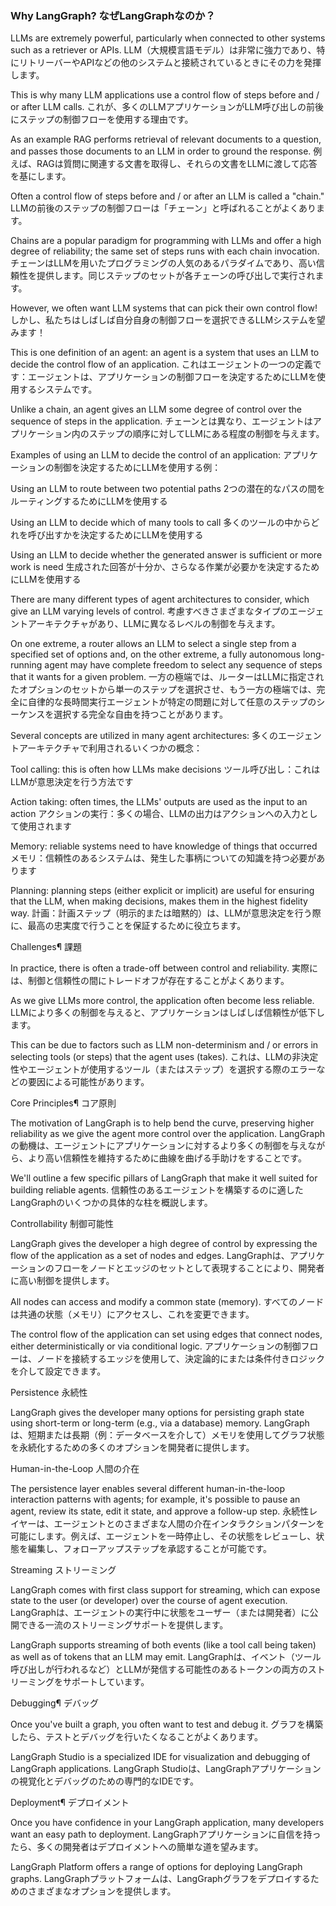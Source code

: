 ### Why LangGraph? なぜLangGraphなのか？

LLMs are extremely powerful, particularly when connected to other systems such as a retriever or APIs.
LLM（大規模言語モデル）は非常に強力であり、特にリトリーバーやAPIなどの他のシステムと接続されているときにその力を発揮します。

This is why many LLM applications use a control flow of steps before and / or after LLM calls.
これが、多くのLLMアプリケーションがLLM呼び出しの前後にステップの制御フローを使用する理由です。

As an example RAG performs retrieval of relevant documents to a question, and passes those documents to an LLM in order to ground the response.
例えば、RAGは質問に関連する文書を取得し、それらの文書をLLMに渡して応答を基にします。

Often a control flow of steps before and / or after an LLM is called a "chain."
LLMの前後のステップの制御フローは「チェーン」と呼ばれることがよくあります。

Chains are a popular paradigm for programming with LLMs and offer a high degree of reliability; the same set of steps runs with each chain invocation.
チェーンはLLMを用いたプログラミングの人気のあるパラダイムであり、高い信頼性を提供します。同じステップのセットが各チェーンの呼び出しで実行されます。

However, we often want LLM systems that can pick their own control flow!
しかし、私たちはしばしば自分自身の制御フローを選択できるLLMシステムを望みます！

This is one definition of an agent: an agent is a system that uses an LLM to decide the control flow of an application.
これはエージェントの一つの定義です：エージェントは、アプリケーションの制御フローを決定するためにLLMを使用するシステムです。

Unlike a chain, an agent gives an LLM some degree of control over the sequence of steps in the application.
チェーンとは異なり、エージェントはアプリケーション内のステップの順序に対してLLMにある程度の制御を与えます。

Examples of using an LLM to decide the control of an application:
アプリケーションの制御を決定するためにLLMを使用する例：

Using an LLM to route between two potential paths
2つの潜在的なパスの間をルーティングするためにLLMを使用する

Using an LLM to decide which of many tools to call
多くのツールの中からどれを呼び出すかを決定するためにLLMを使用する

Using an LLM to decide whether the generated answer is sufficient or more work is need
生成された回答が十分か、さらなる作業が必要かを決定するためにLLMを使用する

There are many different types of agent architectures to consider, which give an LLM varying levels of control.
考慮すべきさまざまなタイプのエージェントアーキテクチャがあり、LLMに異なるレベルの制御を与えます。

On one extreme, a router allows an LLM to select a single step from a specified set of options and, on the other extreme, a fully autonomous long-running agent may have complete freedom to select any sequence of steps that it wants for a given problem.
一方の極端では、ルーターはLLMに指定されたオプションのセットから単一のステップを選択させ、もう一方の極端では、完全に自律的な長時間実行エージェントが特定の問題に対して任意のステップのシーケンスを選択する完全な自由を持つことがあります。

Several concepts are utilized in many agent architectures:
多くのエージェントアーキテクチャで利用されるいくつかの概念：

Tool calling: this is often how LLMs make decisions
ツール呼び出し：これはLLMが意思決定を行う方法です

Action taking: often times, the LLMs' outputs are used as the input to an action
アクションの実行：多くの場合、LLMの出力はアクションへの入力として使用されます

Memory: reliable systems need to have knowledge of things that occurred
メモリ：信頼性のあるシステムは、発生した事柄についての知識を持つ必要があります

Planning: planning steps (either explicit or implicit) are useful for ensuring that the LLM, when making decisions, makes them in the highest fidelity way.
計画：計画ステップ（明示的または暗黙的）は、LLMが意思決定を行う際に、最高の忠実度で行うことを保証するために役立ちます。

Challenges¶
課題

In practice, there is often a trade-off between control and reliability.
実際には、制御と信頼性の間にトレードオフが存在することがよくあります。

As we give LLMs more control, the application often become less reliable.
LLMにより多くの制御を与えると、アプリケーションはしばしば信頼性が低下します。

This can be due to factors such as LLM non-determinism and / or errors in selecting tools (or steps) that the agent uses (takes).
これは、LLMの非決定性やエージェントが使用するツール（またはステップ）を選択する際のエラーなどの要因による可能性があります。

Core Principles¶
コア原則

The motivation of LangGraph is to help bend the curve, preserving higher reliability as we give the agent more control over the application.
LangGraphの動機は、エージェントにアプリケーションに対するより多くの制御を与えながら、より高い信頼性を維持するために曲線を曲げる手助けをすることです。

We'll outline a few specific pillars of LangGraph that make it well suited for building reliable agents.
信頼性のあるエージェントを構築するのに適したLangGraphのいくつかの具体的な柱を概説します。

Controllability
制御可能性

LangGraph gives the developer a high degree of control by expressing the flow of the application as a set of nodes and edges.
LangGraphは、アプリケーションのフローをノードとエッジのセットとして表現することにより、開発者に高い制御を提供します。

All nodes can access and modify a common state (memory).
すべてのノードは共通の状態（メモリ）にアクセスし、これを変更できます。

The control flow of the application can set using edges that connect nodes, either deterministically or via conditional logic.
アプリケーションの制御フローは、ノードを接続するエッジを使用して、決定論的にまたは条件付きロジックを介して設定できます。

Persistence
永続性

LangGraph gives the developer many options for persisting graph state using short-term or long-term (e.g., via a database) memory.
LangGraphは、短期または長期（例：データベースを介して）メモリを使用してグラフ状態を永続化するための多くのオプションを開発者に提供します。

Human-in-the-Loop
人間の介在

The persistence layer enables several different human-in-the-loop interaction patterns with agents; for example, it's possible to pause an agent, review its state, edit it state, and approve a follow-up step.
永続性レイヤーは、エージェントとのさまざまな人間の介在インタラクションパターンを可能にします。例えば、エージェントを一時停止し、その状態をレビューし、状態を編集し、フォローアップステップを承認することが可能です。

Streaming
ストリーミング

LangGraph comes with first class support for streaming, which can expose state to the user (or developer) over the course of agent execution.
LangGraphは、エージェントの実行中に状態をユーザー（または開発者）に公開できる一流のストリーミングサポートを提供します。

LangGraph supports streaming of both events (like a tool call being taken) as well as of tokens that an LLM may emit.
LangGraphは、イベント（ツール呼び出しが行われるなど）とLLMが発信する可能性のあるトークンの両方のストリーミングをサポートしています。

Debugging¶
デバッグ

Once you've built a graph, you often want to test and debug it.
グラフを構築したら、テストとデバッグを行いたくなることがよくあります。

LangGraph Studio is a specialized IDE for visualization and debugging of LangGraph applications.
LangGraph Studioは、LangGraphアプリケーションの視覚化とデバッグのための専門的なIDEです。

Deployment¶
デプロイメント

Once you have confidence in your LangGraph application, many developers want an easy path to deployment.
LangGraphアプリケーションに自信を持ったら、多くの開発者はデプロイメントへの簡単な道を望みます。

LangGraph Platform offers a range of options for deploying LangGraph graphs.
LangGraphプラットフォームは、LangGraphグラフをデプロイするためのさまざまなオプションを提供します。

